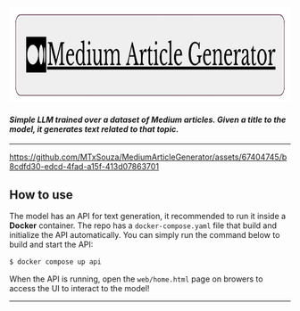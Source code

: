 <img src="assets/Medium_Article_Generator.png" height="170px">

#### *Simple LLM trained over a dataset of Medium articles. Given a title to the model, it generates text related to that topic.*
---

https://github.com/MTxSouza/MediumArticleGenerator/assets/67404745/b8cdfd30-edcd-4fad-a15f-413d07863701

## How to use
The model has an API for text generation, it recommended to run it inside a **Docker** container. The repo has a `docker-compose.yaml` file that build and initialize the API automatically. You can simply run the command below to build and start the API:
```bash
$ docker compose up api
```
When the API is running, open the `web/home.html` page on browers to access the UI to interact to the model!

---
